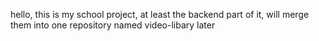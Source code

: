hello, this is my school project, at least the backend part of it, will merge them into one repository named video-libary later
